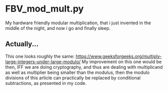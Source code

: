 # FBV_mod_mult.py
My hardware friendly modular multiplication, that i just invented in the middle of the night, and now i go and finally sleep.

## Actually...
This one looks roughly the same: https://www.geeksforgeeks.org/multiply-large-integers-under-large-modulo/
My improvement on this one would be then, IFF we are doing cryptography, and thus are dealing with multiplicand as well as multiplier being smaller than the modulus, then the modulo divisions of this article can practically be replaced by conditional subtractions, as presented in my code.

